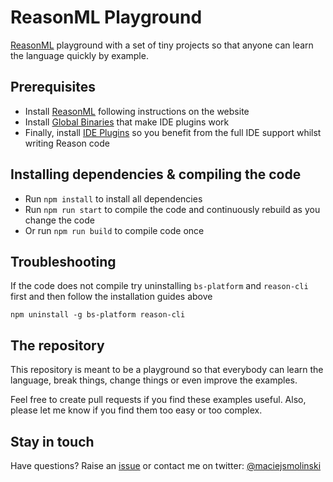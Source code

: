 # ReasonML Playground

[ReasonML](https://reasonml.github.io/) playground with a set of tiny projects so that anyone can learn the language quickly by example.

## Prerequisites

* Install [ReasonML](https://reasonml.github.io/docs/en/quickstart-javascript.html) following instructions on the website
* Install [Global Binaries](https://reasonml.github.io/docs/en/global-installation.html) that make IDE plugins work
* Finally, install [IDE Plugins](https://reasonml.github.io/docs/en/editor-plugins.html) so you benefit from the full IDE support whilst writing Reason code


## Installing dependencies & compiling the code

* Run `npm install` to install all dependencies
* Run `npm run start` to compile the code and continuously rebuild as you change the code
* Or run `npm run build` to compile code once

## Troubleshooting

If the code does not compile try uninstalling `bs-platform` and `reason-cli` first and then follow the installation guides above

```
npm uninstall -g bs-platform reason-cli
```

## The repository

This repository is meant to be a playground so that everybody can learn the language, break things, change things or even improve the examples.

Feel free to create pull requests if you find these examples useful. Also, please let me know if you find them too easy or too complex.


## Stay in touch

Have questions? Raise an [issue](https://github.com/maciejsmolinski/reasonml-playground/issues) or contact me on twitter: [@maciejsmolinski](https://twitter.com/maciejsmolinski)
